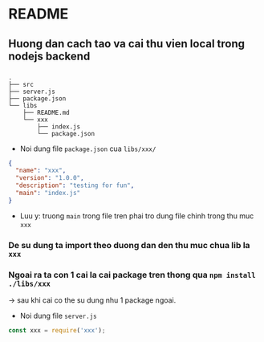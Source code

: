 # README

## Huong dan cach tao va cai thu vien local trong nodejs backend
### 

```shell
.
├── src
├── server.js
├── package.json
└── libs
    ├── README.md
    └── xxx
        ├── index.js
        └── package.json
```

- Noi dung file `package.json` cua `libs/xxx/`
```json
{
  "name": "xxx",
  "version": "1.0.0",
  "description": "testing for fun",
  "main": "index.js"
}
```
- Luu y: truong `main` trong file tren phai tro dung file chinh trong thu muc `xxx` 
### De su dung ta import theo duong dan den thu muc chua lib la `xxx`
### Ngoai ra ta con 1 cai la cai package tren thong qua `npm install ./libs/xxx`
-> sau khi cai co the su dung nhu 1 package ngoai.

- Noi dung file `server.js`
```js
const xxx = require('xxx');


```